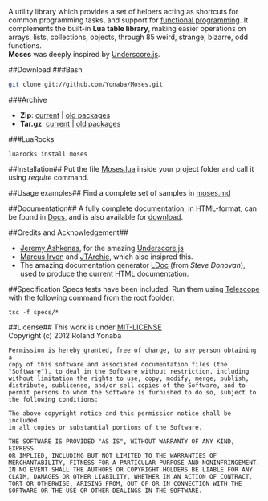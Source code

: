 ﻿A utility library which provides a set of helpers acting as shortcuts for common programming tasks,
and support for [functional programming](http://en.wikipedia.org/wiki/Functional_programming). It complements the built-in __Lua table library__, making easier operations on arrays, lists, 
collections, objects, through 85 weird, strange, bizarre, odd functions.<br/>
__Moses__ was deeply inspired by [Underscore.js](http://documentcloud.github.com/underscore/).

##Download
###Bash

```bash
git clone git://github.com/Yonaba/Moses.git
````

###Archive
* __Zip__: [current](https://github.com/Yonaba/Moses/archive/master.zip) | [old packages](https://github.com/Yonaba/Moses/tags)
* __Tar.gz__: [current](https://github.com/Yonaba/Moses/archive/master.tar.gz) | [old packages](https://github.com/Yonaba/Moses/tags)

###LuaRocks

```
luarocks install moses
````

##Installation##
Put the file [Moses.lua](https://github.com/Yonaba/Moses/blob/master/moses.lua) inside your project folder and call it using *require* command.

##Usage examples##
Find a complete set of samples in [moses.md](https://github.com/Yonaba/Moses/blob/master/docs/moses.md)
  
##Documentation##
A fully complete documentation, in HTML-format, can be found in [Docs](https://github.com/Yonaba/Moses/blob/master/docs), and is also available for [download](http://github.com/Yonaba/Moses/downloads). <br/>

##Credits and Acknowledgement##
* [Jeremy Ashkenas](https://github.com/jashkenas), for the amazing [Underscore.js](http://documentcloud.github.com/underscore/)
* [Marcus Irven](http://mirven.github.com/underscore.lua/) and [JTArchie](https://github.com/jtarchie/underscore-lua), which also insipred this.
* The amazing documentation generator [LDoc](https://github.com/stevedonovan/ldoc/) (from *Steve Donovan*), used to produce the current HTML documentation.

##Specification
Specs tests have been included. Run them using [Telescope](https://github.com/norman/telescope) with the following command from the root foolder:

```
tsc -f specs/*
```

##License##
This work is under [MIT-LICENSE](http://www.opensource.org/licenses/mit-license.php)<br/>
Copyright (c) 2012 Roland Yonaba

    Permission is hereby granted, free of charge, to any person obtaining a
    copy of this software and associated documentation files (the
    "Software"), to deal in the Software without restriction, including
    without limitation the rights to use, copy, modify, merge, publish,
    distribute, sublicense, and/or sell copies of the Software, and to
    permit persons to whom the Software is furnished to do so, subject to
    the following conditions:

    The above copyright notice and this permission notice shall be included
    in all copies or substantial portions of the Software.

    THE SOFTWARE IS PROVIDED "AS IS", WITHOUT WARRANTY OF ANY KIND, EXPRESS
    OR IMPLIED, INCLUDING BUT NOT LIMITED TO THE WARRANTIES OF
    MERCHANTABILITY, FITNESS FOR A PARTICULAR PURPOSE AND NONINFRINGEMENT.
    IN NO EVENT SHALL THE AUTHORS OR COPYRIGHT HOLDERS BE LIABLE FOR ANY
    CLAIM, DAMAGES OR OTHER LIABILITY, WHETHER IN AN ACTION OF CONTRACT,
    TORT OR OTHERWISE, ARISING FROM, OUT OF OR IN CONNECTION WITH THE
    SOFTWARE OR THE USE OR OTHER DEALINGS IN THE SOFTWARE.
